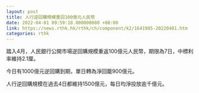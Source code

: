 ```yaml
---
layout: post
title: 人行逆回購規模重回100億元人民幣
date: 2022-04-01 09:59:18.000000000 +08:00
link: https://news.rthk.hk/rthk/ch/component/k2/1641985-20220401.htm
categories: rthk
---
```


踏入4月，人民銀行公開市場逆回購規模重返100億元人民幣，期限為7日，中標利率維持2.1厘。

今日有1000億元逆回購到期，單日轉為淨回籠900億元。

人行逆回購規模在過去4日都維持1500億元，每日均淨投放逾千億元。
